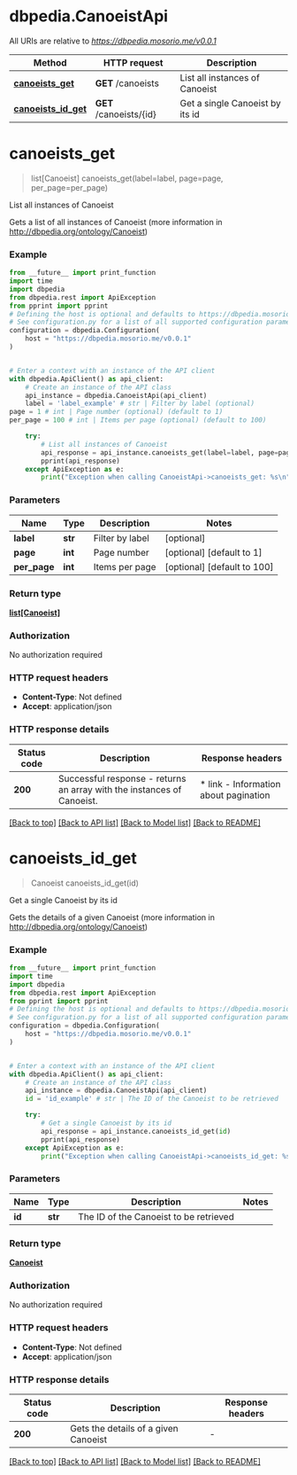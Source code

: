 # dbpedia.CanoeistApi

All URIs are relative to *https://dbpedia.mosorio.me/v0.0.1*

Method | HTTP request | Description
------------- | ------------- | -------------
[**canoeists_get**](CanoeistApi.md#canoeists_get) | **GET** /canoeists | List all instances of Canoeist
[**canoeists_id_get**](CanoeistApi.md#canoeists_id_get) | **GET** /canoeists/{id} | Get a single Canoeist by its id


# **canoeists_get**
> list[Canoeist] canoeists_get(label=label, page=page, per_page=per_page)

List all instances of Canoeist

Gets a list of all instances of Canoeist (more information in http://dbpedia.org/ontology/Canoeist)

### Example

```python
from __future__ import print_function
import time
import dbpedia
from dbpedia.rest import ApiException
from pprint import pprint
# Defining the host is optional and defaults to https://dbpedia.mosorio.me/v0.0.1
# See configuration.py for a list of all supported configuration parameters.
configuration = dbpedia.Configuration(
    host = "https://dbpedia.mosorio.me/v0.0.1"
)


# Enter a context with an instance of the API client
with dbpedia.ApiClient() as api_client:
    # Create an instance of the API class
    api_instance = dbpedia.CanoeistApi(api_client)
    label = 'label_example' # str | Filter by label (optional)
page = 1 # int | Page number (optional) (default to 1)
per_page = 100 # int | Items per page (optional) (default to 100)

    try:
        # List all instances of Canoeist
        api_response = api_instance.canoeists_get(label=label, page=page, per_page=per_page)
        pprint(api_response)
    except ApiException as e:
        print("Exception when calling CanoeistApi->canoeists_get: %s\n" % e)
```

### Parameters

Name | Type | Description  | Notes
------------- | ------------- | ------------- | -------------
 **label** | **str**| Filter by label | [optional] 
 **page** | **int**| Page number | [optional] [default to 1]
 **per_page** | **int**| Items per page | [optional] [default to 100]

### Return type

[**list[Canoeist]**](Canoeist.md)

### Authorization

No authorization required

### HTTP request headers

 - **Content-Type**: Not defined
 - **Accept**: application/json

### HTTP response details
| Status code | Description | Response headers |
|-------------|-------------|------------------|
**200** | Successful response - returns an array with the instances of Canoeist. |  * link - Information about pagination <br>  |

[[Back to top]](#) [[Back to API list]](../README.md#documentation-for-api-endpoints) [[Back to Model list]](../README.md#documentation-for-models) [[Back to README]](../README.md)

# **canoeists_id_get**
> Canoeist canoeists_id_get(id)

Get a single Canoeist by its id

Gets the details of a given Canoeist (more information in http://dbpedia.org/ontology/Canoeist)

### Example

```python
from __future__ import print_function
import time
import dbpedia
from dbpedia.rest import ApiException
from pprint import pprint
# Defining the host is optional and defaults to https://dbpedia.mosorio.me/v0.0.1
# See configuration.py for a list of all supported configuration parameters.
configuration = dbpedia.Configuration(
    host = "https://dbpedia.mosorio.me/v0.0.1"
)


# Enter a context with an instance of the API client
with dbpedia.ApiClient() as api_client:
    # Create an instance of the API class
    api_instance = dbpedia.CanoeistApi(api_client)
    id = 'id_example' # str | The ID of the Canoeist to be retrieved

    try:
        # Get a single Canoeist by its id
        api_response = api_instance.canoeists_id_get(id)
        pprint(api_response)
    except ApiException as e:
        print("Exception when calling CanoeistApi->canoeists_id_get: %s\n" % e)
```

### Parameters

Name | Type | Description  | Notes
------------- | ------------- | ------------- | -------------
 **id** | **str**| The ID of the Canoeist to be retrieved | 

### Return type

[**Canoeist**](Canoeist.md)

### Authorization

No authorization required

### HTTP request headers

 - **Content-Type**: Not defined
 - **Accept**: application/json

### HTTP response details
| Status code | Description | Response headers |
|-------------|-------------|------------------|
**200** | Gets the details of a given Canoeist |  -  |

[[Back to top]](#) [[Back to API list]](../README.md#documentation-for-api-endpoints) [[Back to Model list]](../README.md#documentation-for-models) [[Back to README]](../README.md)

